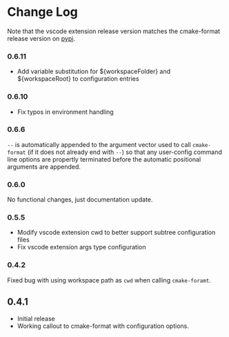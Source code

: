 # Change Log

Note that the vscode extension release version matches the
cmake-format release version on [pypi][2].

### 0.6.11

- Add variable substitution for ${workspaceFolder} and ${workspaceRoot} to
  configuration entries

### 0.6.10

- Fix typos in environment handling

### 0.6.6

`--` is automatically appended to the argument vector used to call
`cmake-format` (if it does not already end with `--`) so that any user-config
command line options are propertly terminated before the automatic positional
arguments are appended.

### 0.6.0

No functional changes, just documentation update.

### 0.5.5

- Modify vscode extension cwd  to better support subtree configuration files
- Fix vscode extension args type configuration

### 0.4.2

Fixed bug with using workspace path as `cwd` when calling `cmake-foramt`.

## 0.4.1
- Initial release
- Working callout to cmake-format with configuration options.

[2]: https://pypi.org/project/cmakelang/

